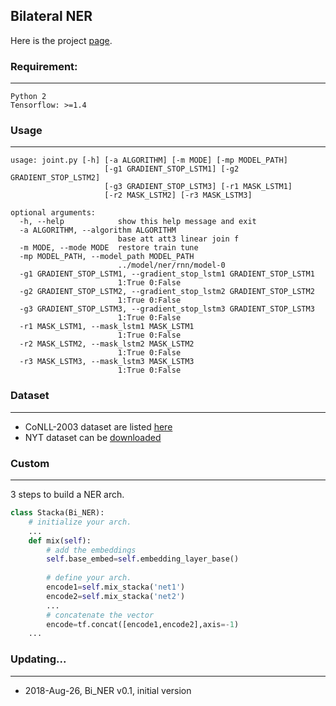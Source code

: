 ## Bilateral NER
Here is the project [page](https://liftkkkk.github.io/Bi_NER/).

### Requirement:
---
    Python 2  
    Tensorflow: >=1.4  


### Usage
---
    usage: joint.py [-h] [-a ALGORITHM] [-m MODE] [-mp MODEL_PATH]
                         [-g1 GRADIENT_STOP_LSTM1] [-g2 GRADIENT_STOP_LSTM2]
                         [-g3 GRADIENT_STOP_LSTM3] [-r1 MASK_LSTM1]
                         [-r2 MASK_LSTM2] [-r3 MASK_LSTM3]

	optional arguments:
	  -h, --help            show this help message and exit
	  -a ALGORITHM, --algorithm ALGORITHM
	                        base att att3 linear join f
	  -m MODE, --mode MODE  restore train tune
	  -mp MODEL_PATH, --model_path MODEL_PATH
	                        ../model/ner/rnn/model-0
	  -g1 GRADIENT_STOP_LSTM1, --gradient_stop_lstm1 GRADIENT_STOP_LSTM1
	                        1:True 0:False
	  -g2 GRADIENT_STOP_LSTM2, --gradient_stop_lstm2 GRADIENT_STOP_LSTM2
	                        1:True 0:False
	  -g3 GRADIENT_STOP_LSTM3, --gradient_stop_lstm3 GRADIENT_STOP_LSTM3
	                        1:True 0:False
	  -r1 MASK_LSTM1, --mask_lstm1 MASK_LSTM1
	                        1:True 0:False
	  -r2 MASK_LSTM2, --mask_lstm2 MASK_LSTM2
	                        1:True 0:False
	  -r3 MASK_LSTM3, --mask_lstm3 MASK_LSTM3
	                        1:True 0:False
  
    
### Dataset
---

+ CoNLL-2003 dataset are listed [here](data)  
+ NYT dataset can be [downloaded](https://github.com/shanzhenren/CoType)  

### Custom
---
3 steps to build a NER arch.
```python
class Stacka(Bi_NER):
    # initialize your arch.
    ...
    def mix(self):
        # add the embeddings
        self.base_embed=self.embedding_layer_base()
		
        # define your arch.
        encode1=self.mix_stacka('net1')
        encode2=self.mix_stacka('net2')
        ...
        # concatenate the vector
        encode=tf.concat([encode1,encode2],axis=-1)
    ...
```

### Updating...
---
* 2018-Aug-26, Bi_NER v0.1, initial version
